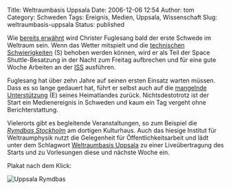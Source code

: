 Title: Weltraumbasis Uppsala
Date: 2006-12-06 12:54
Author: tom
Category: Schweden
Tags: Ereignis, Medien, Uppsala, Wissenschaft
Slug: weltraumbasis-uppsala
Status: published

Wie [bereits
erwähnt](http://www.fiket.de/2006/11/11/erster-schwede-im-weltraum/)
wird Christer Fuglesang bald der erste Schwede im Weltraum sein. Wenn
das Wetter mitspielt und die [technischen
Schwierigkeiten](http://www.sr.se/Ekot/artikel.asp?artikel=1075932) (S)
behoben werden können, wird er als Teil der Space Shuttle-Besatzung in
der Nacht zum Freitag aufbrechen und für eine gute Woche Arbeiten an der
[ISS](http://de.wikipedia.org/wiki/Internationale_Raumstation)
ausführen.

Fuglesang hat über zehn Jahre auf seinen ersten Einsatz warten müssen.
Dass es so lange gedauert hat, führt er selbst auch auf die [mangelnde
Unterstützung](http://www.thelocal.se/5563/20061120/) (E) seines
Heimatlandes zurück. Nichtsdestotrotz ist der Start ein Medienereignis
in Schweden und kaum ein Tag vergeht ohne Berichterstattung.

Vielerorts gibt es begleitende Veranstaltungen, so zum Beispiel die
[*Rymdbas Stockholm*](http://www.rymdbas.se/) am dortigen Kulturhaus.
Auch das hiesige Institut für Weltraumphysik nutzt die Gelegenheit für
Öffentlichkeitsarbeit und lädt unter dem Schlagwort [Weltraumbasis
Uppsala](http://www.irfu.se/news_dir/Rymdbas_Uppsala.htm) zu einer
Liveübertragung des Starts und zu Vorlesungen diese und nächste Woche
ein.

Plakat nach dem Klick: <!--more-->

![Uppsala
Rymdbas](/pic/uppsalarymdbas.jpg "Uppsala Rymdbas")

